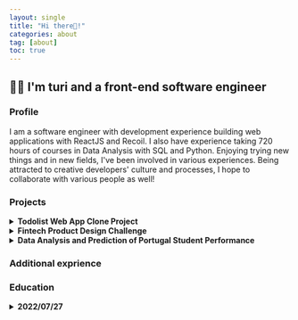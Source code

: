 ```yaml
---
layout: single
title: "Hi there👋!"
categories: about
tag: [about]
toc: true
---
```


## 👩‍💻 I'm turi and a front-end software engineer

### Profile

I am a software engineer with development experience building web applications with ReactJS and Recoil. I also have experience taking 720 hours of courses in Data Analysis with SQL and Python. Enjoying trying new things and in new fields, I've been involved in various experiences. Being attracted to creative developers' culture and processes, I hope to collaborate with various people as well!

### Projects

<details>
      <summary><b>Todolist Web App Clone Project</b></summary> 
      <i>December 2021 - Present</i><br>
      ▪ Developed front-end user experience using React JS, Recoil, Material UI, and REST APIs<br>
      ▪ Built app with React and while managing State through Asynchronous Recoil Atom<br>
      ▪ Analyzed the target application's structure to clone<br>

</details>
<details>
      <summary><b>Fintech Product Design Challenge</b></summary>
      <i>June 2021 - August 2021</i><br>
      ▪ Designed an idea, showing investment information and the correlation between social network service analysis and stock price<br>
      ▪ Had interviews with 10 target users and conducted paper research on 100 potential customers<br>
      ▪ Selected final 15 teams and won $1,000 budget for Toaster service idea<br>

</details>
<details>
      <summary><b>Data Analysis and Prediction of Portugal Student Performance</b></summary>
      <i>October 2021 - November 2021</i><br>
      ▪ Analyzed to identify the main variables that affect the students' final grades and find better combinations of variables<br>
      ▪ Used machine learning with Random Forest Model of scikit-learn in Python<br>
      ▪ Searched related research and papers to analyze given data set<br>

</details>

### Additional exprience

### Education

<details>
      <summary><b>2022/07/27</b></summary>
      <div markdown="1">       
      - test 
      - test
      
<br>
